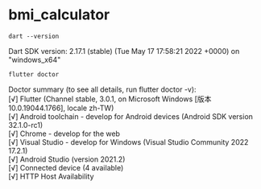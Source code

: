 # bmi_calculator

```shell
dart --version
```
Dart SDK version: 2.17.1 (stable) (Tue May 17 17:58:21 2022 +0000) on "windows_x64"

```shell
flutter doctor
```
Doctor summary (to see all details, run flutter doctor -v):  
[√] Flutter (Channel stable, 3.0.1, on Microsoft Windows [版本 10.0.19044.1766], locale zh-TW)  
[√] Android toolchain - develop for Android devices (Android SDK version 32.1.0-rc1)  
[√] Chrome - develop for the web  
[√] Visual Studio - develop for Windows (Visual Studio Community 2022 17.2.1)  
[√] Android Studio (version 2021.2)  
[√] Connected device (4 available)  
[√] HTTP Host Availability
